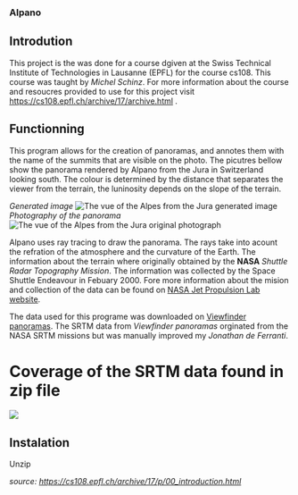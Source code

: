 ### Alpano
## Introdution
This project is the was done for a course dgiven at the Swiss Technical Institute of Technologies in Lausanne (EPFL) for the course cs108. This course was taught by _Michel Schinz_. For more information about the course and resoucres provided to use for this project visit https://cs108.epfl.ch/archive/17/archive.html .

## Functionning
This program allows for the creation of panoramas, and annotes them with the name of the summits that are visible on the photo.
The picutres bellow show the panorama rendered by Alpano from the Jura in Switzerland looking south. The colour is determined by the distance that separates the viewer from the terrain, the luninosity depends on the slope of the terrain.


_Generated image_
![The vue of the Alpes from the Jura generated image](https://cs108.epfl.ch/archive/17/p/i/alpano.png "The vue of the Alpes from the Jura")
_Photography of the panorama_
![The vue of the Alpes from the Jura original photograph](https://cs108.epfl.ch/archive/17/p/i/alpes.jpg "The vue of the Alpes from the Jura")

Alpano uses ray tracing to draw the panorama. The rays take into acount the refration of the atmosphere and the curvature of the Earth. The information about the terrain where originally obtained by the **NASA** _Shuttle Radar Topography Mission_. The information was collected by the Space Shuttle Endeavour in Febuary 2000. Fore more information about the mision and collection of the data can be found on [NASA Jet Propulsion Lab website](https://www.jpl.nasa.gov/news/news.php?release=2014-321).

The data used for this programe was downloaded on [Viewfinder panoramas](http://viewfinderpanoramas.org/). The SRTM data from _Viewfinder panoramas_ orginated from the NASA SRTM missions but was manually improved my _Jonathan de Ferranti_.

# Coverage of the SRTM data found in zip file
![](https://cs108.epfl.ch/archive/17/p/i/hgt-area.jpg)

## Instalation

Unzip 


_source: https://cs108.epfl.ch/archive/17/p/00_introduction.html_

